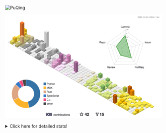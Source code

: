 ![PuQing](https://user-images.githubusercontent.com/27223114/171565019-9a56fae6-b08b-421f-99db-7e830da42371.png)

![](./profile-3d-contrib/profile-season-animate.svg)

<details>
<summary>Click here for detailed stats!</summary>

<!--START_SECTION:waka-->
![Lines of code](https://img.shields.io/badge/From%20Hello%20World%20I%27ve%20Written-1.3%20million%20lines%20of%20code-blue)

**🐱 My GitHub Data** 

> 📦 412.1 kB Used in GitHub's Storage 
 > 
> 🏆 707 Contributions in the Year 2024
 > 
> 🚫 Not Opted to Hire
 > 
> 📜 61 Public Repositories 
 > 
> 🔑 30 Private Repositories 
 > 
**I'm a Night 🦉** 

```text
🌞 Morning                501 commits         ██░░░░░░░░░░░░░░░░░░░░░░░   06.62 % 
🌆 Daytime                3246 commits        ███████████░░░░░░░░░░░░░░   42.89 % 
🌃 Evening                1679 commits        ██████░░░░░░░░░░░░░░░░░░░   22.19 % 
🌙 Night                  2142 commits        ███████░░░░░░░░░░░░░░░░░░   28.30 % 
```


📊 **This Week I Spent My Time On** 

```text
💬 Programming Languages: 
Browsing                 17 hrs 22 mins      ██████████░░░░░░░░░░░░░░░   41.09 % 
Searching                5 hrs 21 mins       ███░░░░░░░░░░░░░░░░░░░░░░   12.69 % 
GitHubing                4 hrs 38 mins       ███░░░░░░░░░░░░░░░░░░░░░░   11.00 % 
Fish Touching            3 hrs 51 mins       ██░░░░░░░░░░░░░░░░░░░░░░░   09.13 % 
TypeScript               3 hrs 28 mins       ██░░░░░░░░░░░░░░░░░░░░░░░   08.20 % 

🔥 Editors: 
Chrome                   32 hrs 6 mins       ███████████████████░░░░░░   75.92 % 
VS Code                  7 hrs 32 mins       ████░░░░░░░░░░░░░░░░░░░░░   17.84 % 
fish                     2 hrs 37 mins       ██░░░░░░░░░░░░░░░░░░░░░░░   06.21 % 
Obsidian                 0 secs              ░░░░░░░░░░░░░░░░░░░░░░░░░   00.03 % 

💻 Operating System: 
Mac                      38 hrs 33 mins      ███████████████████████░░   91.18 % 
Linux                    2 hrs 45 mins       ██░░░░░░░░░░░░░░░░░░░░░░░   06.54 % 
WSL                      57 mins             █░░░░░░░░░░░░░░░░░░░░░░░░   02.29 % 
```


<!--END_SECTION:waka-->
</details>
